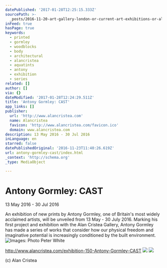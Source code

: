 ```yaml
---
datePublished: '2017-01-28T12:25:15.333Z'
sourcePath: >-
  _posts/2016-11-20-art-gallery-london-or-current-art-exhibitions-or-alan-cristea.md
inFeed: true
hasPage: true
keywords:
  - printed
  - gormley
  - woodblocks
  - body
  - architectural
  - alancristea
  - aquatints
  - antony
  - exhibition
  - series
related: []
author: []
via: {}
dateModified: '2017-01-28T12:24:29.511Z'
title: 'Antony Gormley: CAST'
app_links: []
publisher:
  url: 'http://www.alancristea.com'
  name: Alancristea
  favicon: 'http://www.alancristea.com/favicon.ico'
  domain: www.alancristea.com
description: 13 May 2016 - 30 Jul 2016
inLanguage: en
starred: false
datePublishedOriginal: '2016-11-23T11:40:26.619Z'
url: antony-gormley-cast/index.html
_context: 'http://schema.org'
_type: MediaObject

---
```

# Antony Gormley: CAST

13 May 2016 - 30 Jul 2016

An exhibition of new prints by Antony Gormley, one of Britain's most widely acclaimed artists, will be unveiled from 13 May - 30 July 2016\. Marking his first project and exhibition with the Alan Cristea Gallery, Antony Gormley has made a series of works that consider how our physical freedom and imaginative potential is increasingly conditioned by the built environment.
![ Images: Photo Peter White](https://s3-us-west-2.amazonaws.com/the-grid-img/p/00093dd316dce7d4ee52d3ee258cb8970dc346f7.jpg)

http://www.alancristea.com/exhibition-150-Antony-Gormley-CAST
![](https://the-grid-user-content.s3-us-west-2.amazonaws.com/00d2cc3a-2c86-4182-859f-61d091d0b544.jpg)
![](https://the-grid-user-content.s3-us-west-2.amazonaws.com/39af266a-4d48-42e0-a0d0-8ccd37f56dc1.jpg)

(c) Alan Cristea